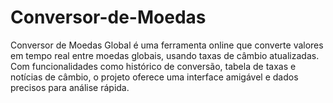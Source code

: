# Conversor-de-Moedas
Conversor de Moedas Global é uma ferramenta online que converte valores em tempo real entre moedas globais, usando taxas de câmbio atualizadas. Com funcionalidades como histórico de conversão, tabela de taxas e notícias de câmbio, o projeto oferece uma interface amigável e dados precisos para análise rápida.
